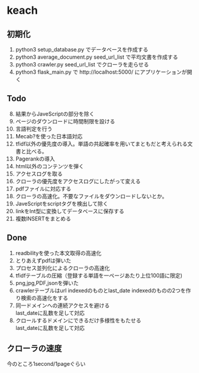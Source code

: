 # keach

## 初期化
1. python3 setup_database.py でデータベースを作成する
2. python3 average_document.py seed_url_list で平均文書を作成する
3. python3 crawler.py seed_url_list でクローラを走らせる
4. python3 flask_main.py で http://localhost:5000/ にアプリケーションが開く

## Todo
8. 結果からJaveScriptの部分を除く
18. ページのダウンロードに時間制限を設ける
1. 言語判定を行う
3. Mecab?を使った日本語対応
4. tfidf以外の優先度の導入。単語の共起確率を用いてまともだと考えられる文書と比べる。
5. Pagerankの導入
7. html以外のコンテンツを弾く
9. アクセスログを取る
10. クローラの優先度をアクセスログにしたがって変える
11. pdfファイルに対応する
13. クローラの高速化。不要なファイルをダウンロードしないとか。
14. JaveScriptをscriptタグを検出して除く
15. linkをInt型に変換してデータベースに保存する
20. 複数INSERTをまとめる

## Done
1. readbilityを使った本文取得の高速化
2. とりあえずpdfは弾いた
2. プロセス並列化によるクローラの高速化
6. tfidfテーブルの圧縮（登録する単語を一ページあたり上位100語に限定)
16. png,jpg,PDF,jsonを弾いた
19. crawlerテーブルはurl indexedのものとlast_date indexedのものの2つを作り検索の高速化をする
17. 同一ドメインへの連続アクセスを避ける  
last_dateに乱数を足して対応  
12. クロールするドメインにできるだけ多様性をもたせる  
last_dateに乱数を足して対応  

## クローラの速度
今のところ1second/1pageぐらい
